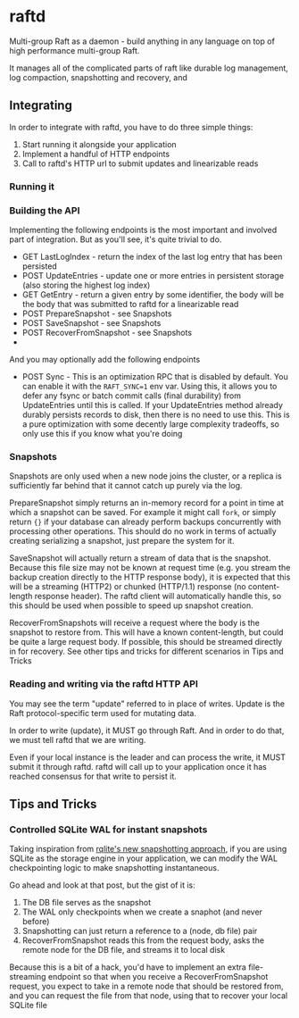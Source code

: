 # raftd

Multi-group Raft as a daemon - build anything in any language on top of high performance multi-group Raft.

It manages all of the complicated parts of raft like durable log management, log compaction, snapshotting and recovery, and 

## Integrating

In order to integrate with raftd, you have to do three simple things:

1. Start running it alongside your application
2. Implement a handful of HTTP endpoints
3. Call to raftd's HTTP url to submit updates and linearizable reads

### Running it

### Building the API

Implementing the following endpoints is the most important and involved part of integration. But as you'll see, it's quite trivial to do.

- GET LastLogIndex - return the index of the last log entry that has been persisted
- POST UpdateEntries - update one or more entries in persistent storage (also storing the highest log index)
- GET GetEntry - return a given entry by some identifier, the body will be the body that was submitted to raftd for a linearizable read
- POST PrepareSnapshot - see Snapshots
- POST SaveSnapshot - see Snapshots
- POST RecoverFromSnapshot - see Snapshots
- 

And you may optionally add the following endpoints
- POST Sync - This is an optimization RPC that is disabled by default. You can enable it with the `RAFT_SYNC=1` env var. Using this, it allows you to defer any fsync or batch commit calls (final durability) from UpdateEntries until this is called. If your UpdateEntries method already durably persists records to disk, then there is no need to use this. This is a pure optimization with some decently large complexity tradeoffs, so only use this if you know what you're doing

### Snapshots

Snapshots are only used when a new node joins the cluster, or a replica is sufficiently far behind that it cannot catch up purely via the log.

PrepareSnapshot simply returns an in-memory record for a point in time at which a snapshot can be saved. For example it might call `fork`, or simply return `{}` if your database can already perform backups concurrently with processing other operations. This should do no work in terms of actually creating serializing a snapshot, just prepare the system for it.

SaveSnapshot will actually return a stream of data that is the snapshot. Because this file size may not be known at request time (e.g. you stream the backup creation directly to the HTTP response body), it is expected that this will be a streaming (HTTP2) or chunked (HTTP/1.1) response (no content-length response header). The raftd client will automatically handle this, so this should be used when possible to speed up snapshot creation.

RecoverFromSnapshots will receive a request where the body is the snapshot to restore from. This will have a known content-length, but could be quite a large request body. If possible, this should be streamed directly in for recovery. See other tips and tricks for different scenarios in Tips and Tricks

### Reading and writing via the raftd HTTP API

You may see the term "update" referred to in place of writes. Update is the Raft protocol-specific term used for mutating data. 

In order to write (update), it MUST go through Raft. And in order to do that, we must tell raftd that we are writing.

Even if your local instance is the leader and can process the write, it MUST submit it through raftd. raftd will call up to your application once it has reached consensus for that write to persist it.

## Tips and Tricks

### Controlled SQLite WAL for instant snapshots

Taking inspiration from [rqlite's new snapshotting approach](https://philipotoole.com/building-rqlite-9-0-cutting-disk-usage-by-half/#:~:text=New%20Snapshotting%20approach), if you are using SQLite as the storage engine in your application, we can modify the WAL checkpointing logic to make snapshotting instantaneous.

Go ahead and look at that post, but the gist of it is:
1. The DB file serves as the snapshot
2. The WAL only checkpoints when we create a snaphot (and never before)
3. Snapshotting can just return a reference to a (node, db file) pair
4. RecoverFromSnapshot reads this from the request body, asks the remote node for the DB file, and streams it to local disk

Because this is a bit of a hack, you'd have to implement an extra file-streaming endpoint so that when you receive a RecoverFromSnapshot request, you expect to take in a remote node that should be restored from, and you can request the file from that node, using that to recover your local SQLite file